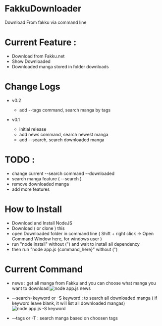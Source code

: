 FakkuDownloader
===============

Download From fakku via command line

# Current Feature :
 - Download from Fakku.net
 - Show Downloaded
 - Downloaded manga stored in folder downloads

# Change Logs
 - v0.2
   - add --tags command, search manga by tags
 
 - v0.1
   - initial release
   - add news command, search newest manga
   - add --search, search downloaded manga

# TODO :
 - change current --search command --downloaded
 - search manga feature ( --search )
 - remove downloaded manga
 - add more features
 
# How to Install
 - Download and Install NodeJS
 - Download ( or clone ) this 
 - open Downloaded folder in command line ( Shift + right click -> Open Command Window here, for windows user )
 - run "node install" without (") and wait to install all dependency
 - then run "node app.js {command_here}" without (")
 
# Current Command
 - news : get all manga from Fakku and you can choose what manga you want to download
   ![node app.js news](http://fat.gfycat.com/GenerousWelcomeEarthworm.gif)
 
 - --search=keyword or -S keyword : to search all downloaded manga ( if keyword leave blank, it will list all downloaded mangas)
   ![node app.js -S keyword](http://zippy.gfycat.com/ShortCreepyGoat.gif)

 - --tags or -T : search manga based on choosen tags
